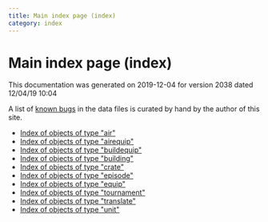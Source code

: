 ```yaml
---
title: Main index page (index)
category: index
---
```

# Main index page (index)

This documentation was generated on 2019-12-04 for version 2038 dated 12/04/19 10:04

A list of [known bugs](bugs.html) in the data files is curated by hand by the author of this site.

 * [Index of objects of type "air"](air.html)
 * [Index of objects of type "airequip"](airequip.html)
 * [Index of objects of type "buildequip"](buildequip.html)
 * [Index of objects of type "building"](building.html)
 * [Index of objects of type "crate"](crate.html)
 * [Index of objects of type "episode"](episode.html)
 * [Index of objects of type "equip"](equip.html)
 * [Index of objects of type "tournament"](tournament.html)
 * [Index of objects of type "translate"](translate.html)
 * [Index of objects of type "unit"](unit.html)
